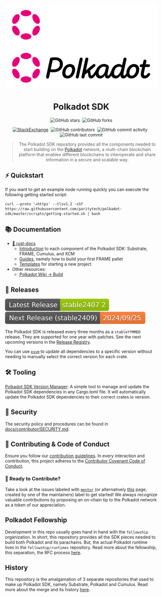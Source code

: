 
<div align="center">

![SDK Logo](./docs/images/Polkadot_Logo_Horizontal_Pink_White.png#gh-dark-mode-only)
![SDK Logo](./docs/images/Polkadot_Logo_Horizontal_Pink_Black.png#gh-light-mode-only)

# Polkadot SDK

![GitHub stars](https://img.shields.io/github/stars/paritytech/polkadot-sdk)&nbsp;&nbsp;![GitHub
forks](https://img.shields.io/github/forks/paritytech/polkadot-sdk)

<!-- markdownlint-disable-next-line MD013 -->
[![StackExchange](https://img.shields.io/badge/StackExchange-Community%20&%20Support-222222?logo=stackexchange)](https://substrate.stackexchange.com/)&nbsp;&nbsp;![GitHub contributors](https://img.shields.io/github/contributors/paritytech/polkadot-sdk)&nbsp;&nbsp;![GitHub commit activity](https://img.shields.io/github/commit-activity/m/paritytech/polkadot-sdk)&nbsp;&nbsp;![GitHub last commit](https://img.shields.io/github/last-commit/paritytech/polkadot-sdk)

> The Polkadot SDK repository provides all the components needed to start building on the
> [Polkadot](https://polkadot.network) network, a multi-chain blockchain platform that enables
> different blockchains to interoperate and share information in a secure and scalable way.

</div>

## ⚡ Quickstart
If you want to get an example node running quickly you can execute the following getting started script:
```
curl --proto '=https' --tlsv1.2 -sSf https://raw.githubusercontent.com/paritytech/polkadot-sdk/master/scripts/getting-started.sh | bash
```

## 📚 Documentation

* [🦀 rust-docs](https://paritytech.github.io/polkadot-sdk/master/polkadot_sdk_docs/index.html)
  * [Introduction](https://paritytech.github.io/polkadot-sdk/master/polkadot_sdk_docs/polkadot_sdk/index.html)
	to each component of the Polkadot SDK: Substrate, FRAME, Cumulus, and XCM
  * [Guides](https://paritytech.github.io/polkadot-sdk/master/polkadot_sdk_docs/guides/index.html),
	namely how to build your first FRAME pallet
  * [Templates](https://paritytech.github.io/polkadot-sdk/master/polkadot_sdk_docs/polkadot_sdk/templates/index.html)
    for starting a new project
* Other resources:
  * [Polkadot Wiki -> Build](https://wiki.polkadot.network/docs/build-guide)

## 🚀 Releases

<!-- markdownlint-disable-next-line MD013 -->
![Current Stable Release](https://raw.githubusercontent.com/paritytech/release-registry/main/badges/polkadot-sdk-latest.svg)&nbsp;&nbsp;![Next Stable Release](https://raw.githubusercontent.com/paritytech/release-registry/main/badges/polkadot-sdk-next.svg)

The Polkadot SDK is released every three months as a `stableYYMMDD` release. They are supported for
one year with patches. See the next upcoming versions in the [Release
Registry](https://github.com/paritytech/release-registry/).

You can use [`psvm`](https://github.com/paritytech/psvm) to update all dependencies to a specific
version without needing to manually select the correct version for each crate.

## 🛠️ Tooling

[Polkadot SDK Version Manager](https://github.com/paritytech/psvm):
A simple tool to manage and update the Polkadot SDK dependencies in any Cargo.toml file.
It will automatically update the Polkadot SDK dependencies to their correct crates.io version.

## 🔐 Security

The security policy and procedures can be found in
[docs/contributor/SECURITY.md](./docs/contributor/SECURITY.md).

## 🤍 Contributing & Code of Conduct

Ensure you follow our [contribution guidelines](./docs/contributor/CONTRIBUTING.md). In every
interaction and contribution, this project adheres to the [Contributor Covenant Code of
Conduct](./docs/contributor/CODE_OF_CONDUCT.md).

### 👾 Ready to Contribute?

Take a look at the issues labeled with [`mentor`](https://github.com/paritytech/polkadot-sdk/labels/C1-mentor)
(or alternatively [this](https://mentor.tasty.limo/) page, created by one of the maintainers) label to get started!
We always recognize valuable contributions by proposing an on-chain tip to the Polkadot network as a token of our
appreciation.

## Polkadot Fellowship

Development in this repo usually goes hand in hand with the `fellowship` organization. In short,
this repository provides all the SDK pieces needed to build both Polkadot and its parachains. But,
the actual Polkadot runtime lives in the `fellowship/runtimes` repository. Read more about the
fellowship, this separation, the RFC process
[here](https://polkadot-fellows.github.io/dashboard/).

## History

This repository is the amalgamation of 3 separate repositories that used to make up Polkadot SDK,
namely Substrate, Polkadot and Cumulus. Read more about the merge and its history
[here](https://polkadot-public.notion.site/Polkadot-SDK-FAQ-fbc4cecc2c46443fb37b9eeec2f0d85f).
